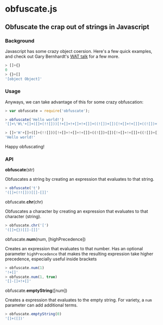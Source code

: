 # obfuscate.js

## Obfuscate the crap out of strings in Javascript

### Background

Javascript has some crazy object coersion. Here's a few quick examples, and check out Gary Bernhardt's [WAT talk][wat-talk] for a few more.

```js
> []+{}
0
> {}+[]
'[object Object]'
```

### Usage

Anyways, we can take advantage of this for some crazy obfuscation:

```js
> var obfuscate = require('obfuscate');

> obfuscate('Hello world!')
'[]+\'H\'+[]+([]+(!![]))[!+[]+!+[]+!+[]]+((![])+[])[!+[]+!+[]]+((![])+[])[!+[]+!+[]]+([]+{})[[]-[]+!+[]]+([]+{})[!+[]+!+[]+!+[]+!+[]+!+[]+!+[]+!+[]]+[]+[]+\'w\'+[]+[]+[[]]+([]+{})[[]-[]+!+[]]+([]+(!![]))[[]-[]+!+[]]+((![])+[])[!+[]+!+[]]+([][[]]+[])[!+[]+!+[]]+[]+[]+\'!\'+[]+[]+[[]]+[[[]]]'

> []+'H'+[]+([]+(!![]))[!+[]+!+[]+!+[]]+((![])+[])[!+[]+!+[]]+((![])+[])[!+[]+!+[]]+([]+{})[[]-[]+!+[]]+([]+{})[!+[]+!+[]+!+[]+!+[]+!+[]+!+[]+!+[]]+[]+[]+'w'+[]+[]+[[]]+([]+{})[[]-[]+!+[]]+([]+(!![]))[[]-[]+!+[]]+((![])+[])[!+[]+!+[]]+([][[]]+[])[!+[]+!+[]]+[]+[]+'!'+[]+[]+[[]]+[[[]]]
'Hello world!'
```

Happy obfuscating!

### API

**obfuscate**(str)

Obfuscates a string by creating an expression that evaluates to that string.

```js
> obfuscate('t')
'([]+(!![]))[[]-[]]'
```

obfuscate.**chr**(chr)

Obfuscates a character by creating an expression that evaluates to that character (string).

```js
> obfuscate.chr('[')
'([]+{})[[]-[]]'
```

obfuscate.**num**(num, [highPrecedence])

Creates an expression that evaluates to that number. Has an optional parameter `highPrecedence` that makes the resulting expression take higher precedence, especially useful inside brackets

```js
> obfuscate.num(1)
'!+[]'
> obfuscate.num(1, true)
'[]-[]+!+[]'
```

obfuscate.**emptyString**([num])

Creates a expression that evaluates to the empty string. For variety, a `num` parameter can add additional terms.

```js
> obfuscate.emptyString(0)
'[]+([])'
```

[wat-talk]: https://www.destroyallsoftware.com/talks/wat